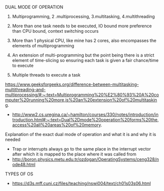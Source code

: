 DUAL MODE OF OPERATION

1. Multiprogramming, 2 .multiprocessing, 3.multitasking, 4.multithreading

1. More than one task needs to be executed, IO bound more preference than CPU bound, context switching occurs
2. More than 1 physical CPU, like mine has 2 cores, also encompasses the elements of multiprogramming
3. An extension of multi-programming but the point being there is a strict element of time-slicing so ensuring each task is given a fair chance/time to execute
4. Multiple threads to execute a task

https://www.geeksforgeeks.org/difference-between-multitasking-multithreading-and-multiprocessing/#:~:text=Multiprogramming%20%E2%80%93%20A%20computer%20running%20more,is%20an%20extension%20of%20multitasking.


- http://www2.cs.uregina.ca/~hamilton/courses/330/notes/introduction/introduction.html#:~:text=Dual%2Dmode%20operation%20forms%20the,access%20all%20areas%20of%20memory.

Explanation of the exact dual mode of operation and what it is and why it is needed
- Trap or interrupts always go to the same place in the interrupt vector after which it is mapped to the place where it was called from
- http://boron.physics.metu.edu.tr/ozdogan/OperatingSystems/ceng328/node48.html

TYPES OF OS
- https://d3s.mff.cuni.cz/files/teaching/nswi004/text/ch01s03s06.html
